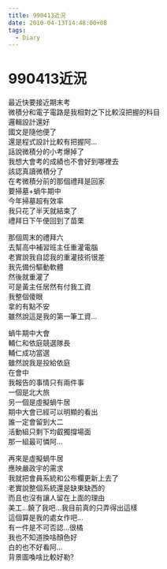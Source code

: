 ```yaml
---
title: 990413近況
date: 2010-04-13T14:48:00+08
tags:
  - Diary
---
```

# 990413近況

最近快要接近期末考  
微積分和電子電路是我相對之下比較沒把握的科目  
邏輯設計還好  
國文是隨他便了  
還是程式設計比較有把握阿...  
話說微積分的小考爆掉了  
我想大會考的成績也不會好到哪裡去  
該認真讀微積分了  
在考微積分前的那個禮拜是回家  
要掃墓+蝸牛期中  
今年掃墓超有效率  
我只花了半天就結束了  
禮拜日下午便回到了苗栗  
  
那個周末的禮拜六  
去幫高中補習班主任重灌電腦  
老實說我自認我的重灌技術很差  
我先備份驅動軟體  
然後就重灌了  
可是黃主任居然有付我工資  
我整個傻眼  
拿的有點不安  
雖然說這是我的第一筆工資...  
  
蝸牛期中大會  
輔仁和依庭競選隊長  
輔仁成功當選  
雖然說我是投給依庭  
在會中  
我報告的事情只有兩件事  
一個是北大旅  
另一個是虛擬蝸牛居  
期中大會已經可以明顯的看出  
誰一定會留到大二  
活動組只剩下均叡獨撐場面  
那一組最可憐阿...  
  
再來是虛擬蝸牛居  
應映嚴政宇的需求  
我就把會員系統和公布欄更新上去了  
老實說整個系統還是缺東缺西的  
而且也沒有讓人留在上面的理由  
美工...饒了我吧...我目前真的只弄得出這樣  
這個算是我的處女作吧...  
有一件是不可否認...很橘  
我也不知道換啥顏色好  
白的也不好看阿...  
背景圖喚啥比較好勒?
